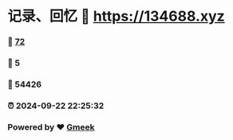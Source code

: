 # 记录、回忆 :link: https://134688.xyz 
### :page_facing_up: [72](https://134688.xyz/tag.html) 
### :speech_balloon: 5 
### :hibiscus: 54426 
### :alarm_clock: 2024-09-22 22:25:32 
### Powered by :heart: [Gmeek](https://github.com/Meekdai/Gmeek)
